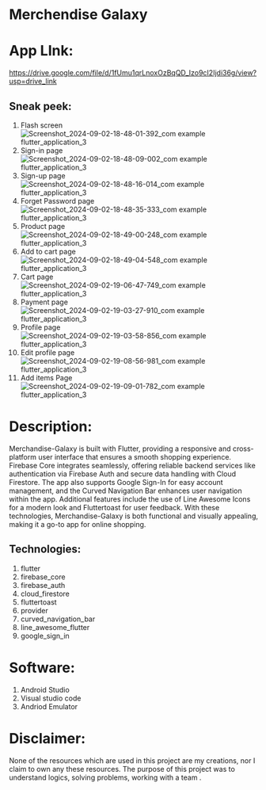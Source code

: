 # Merchendise Galaxy

# App LInk:

https://drive.google.com/file/d/1fUmu1qrLnoxOzBqQD_Izo9cI2Ijdi36g/view?usp=drive_link

## Sneak peek:
 1. Flash screen
![Screenshot_2024-09-02-18-48-01-392_com example flutter_application_3](https://github.com/user-attachments/assets/9b376642-417c-49e0-b152-9d6a7b0cfd2c)
 2. Sign-in page
![Screenshot_2024-09-02-18-48-09-002_com example flutter_application_3](https://github.com/user-attachments/assets/f126377b-f0a7-46b7-97a9-dd6b051f488b)
 3. Sign-up page
![Screenshot_2024-09-02-18-48-16-014_com example flutter_application_3](https://github.com/user-attachments/assets/59d5c92b-17fa-451c-b176-0e88a6a56f8c)
 4. Forget Password page
![Screenshot_2024-09-02-18-48-35-333_com example flutter_application_3](https://github.com/user-attachments/assets/41d2d2e3-8b70-4ae6-b8da-35ac03750e19)
 5. Product page
![Screenshot_2024-09-02-18-49-00-248_com example flutter_application_3](https://github.com/user-attachments/assets/98968e55-ca1b-4ffc-b35b-f2db2b953f2c)
 6. Add to cart page 
![Screenshot_2024-09-02-18-49-04-548_com example flutter_application_3](https://github.com/user-attachments/assets/d7510de0-2905-416f-a843-ee57cce51f91)
 7. Cart page
![Screenshot_2024-09-02-19-06-47-749_com example flutter_application_3](https://github.com/user-attachments/assets/fc90def8-93dd-4ca5-98e0-2d104b63306d)
 8. Payment page
![Screenshot_2024-09-02-19-03-27-910_com example flutter_application_3](https://github.com/user-attachments/assets/4e89ee23-b7c6-4e6f-9bcb-4a35fb65f6b5)
 10. Profile page
![Screenshot_2024-09-02-19-03-58-856_com example flutter_application_3](https://github.com/user-attachments/assets/5c05d9cb-c85b-4d40-84f0-c3188ac8633f)
 12. Edit profile page
![Screenshot_2024-09-02-19-08-56-981_com example flutter_application_3](https://github.com/user-attachments/assets/dfeebdcb-edf1-4c59-b9b7-45ee4ca43d34)
 13. Add items Page
![Screenshot_2024-09-02-19-09-01-782_com example flutter_application_3](https://github.com/user-attachments/assets/b78de1bf-d9ff-4155-81e6-33cbdbd4dbd7)


# Description:
Merchandise-Galaxy is built with Flutter, providing a responsive and cross-platform user interface that ensures a smooth shopping experience. Firebase Core integrates seamlessly, offering reliable backend services like authentication via Firebase Auth and secure data handling with Cloud Firestore. The app also supports Google Sign-In for easy account management, and the Curved Navigation Bar enhances user navigation within the app. Additional features include the use of Line Awesome Icons for a modern look and Fluttertoast for user feedback. With these technologies, Merchandise-Galaxy is both functional and visually appealing, making it a go-to app for online shopping.

## Technologies:
 1. flutter
 2. firebase_core
 3. firebase_auth
 4. cloud_firestore
 5. fluttertoast
 6. provider
 7. curved_navigation_bar
 8. line_awesome_flutter
 9. google_sign_in
     
# Software:
1. Android Studio
2. Visual studio code
3. Andriod Emulator
# Disclaimer:
None of the resources which are used in this project are my creations, nor I claim to own any these resources.
The purpose of this project was to understand logics, solving problems, working with a team .

